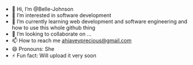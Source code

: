 - 👋 Hi, I’m @Belle-Johnson
- 👀 I’m interested in software development
- 🌱 I’m currently learning web development and software engineering and how to use this whole github thing
- 💞️ I’m looking to collaborate on ...
- 📫 How to reach me ahiaveyprecious@gmail.com
- 😄 Pronouns: She
- ⚡ Fun fact: Will upload it very soon

<!---
Belle-Johnson/Belle-Johnson is a ✨ special ✨ repository because its `README.md` (this file) appears on your GitHub profile.
You can click the Preview link to take a look at your changes.
--->

